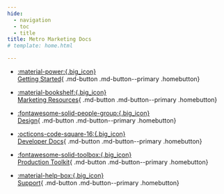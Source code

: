 ```yaml
---
hide:
  - navigation
  - toc
  - title
title: Metro Marketing Docs
# template: home.html

---
```


<style>
  .md-typeset h1,
  .md-content__button {
    display: none;
  }
/* .search-container {
    max-width: 600px;
    margin: 50px auto;
}

input[type="text"] {
    display: block;
    width: calc(100% - 24px);
    font-size: 18px;
    font-weight: 600;
    color: #4b00ff;
    padding: 10px;
    border: 2px solid #4b00ff;
} */
</style>

<!-- ## How can we help you? -->

<!-- <div class="search-container">
   <form action="">
     <input type="text" placeholder="Search..." name="search">
   </form>
</div> -->

<div class="grid cards" markdown>

- [:material-power:{.big_icon}<br>Getting Started](./Getting-Started/){ .md-button .md-button--primary .homebutton}
- [:material-bookshelf:{.big_icon}<br>Marketing Resources](./Marketing-Resources/){ .md-button .md-button--primary .homebutton}
- [ :fontawesome-solid-people-group:{.big_icon} <br>Design](./Design/){ .md-button .md-button--primary .homebutton}
- [ :octicons-code-square-16:{.big_icon} <br> Developer Docs](./Developer-Docs/){ .md-button .md-button--primary .homebutton}
- [ :fontawesome-solid-toolbox:{.big_icon} <br> Production Toolkit](./Production-Toolkit/){ .md-button .md-button--primary .homebutton}

- [ :material-help-box:{.big_icon} <br> Support](./Support/){ .md-button .md-button--primary .homebutton}

</div>
